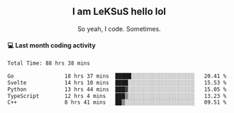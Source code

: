 <h2 align="center">I am LeKSuS hello lol</h2>
<p align="center">So yeah, I code. Sometimes.</p>

#### :computer: Last month coding activity
<!--START_SECTION:waka-->

```txt
Total Time: 88 hrs 38 mins

Go                18 hrs 37 mins  █████░░░░░░░░░░░░░░░░░░░░   20.41 %
Svelte            14 hrs 10 mins  ████░░░░░░░░░░░░░░░░░░░░░   15.53 %
Python            13 hrs 44 mins  ███▓░░░░░░░░░░░░░░░░░░░░░   15.05 %
TypeScript        12 hrs 4 mins   ███▒░░░░░░░░░░░░░░░░░░░░░   13.23 %
C++               8 hrs 41 mins   ██▒░░░░░░░░░░░░░░░░░░░░░░   09.51 %
```

<!--END_SECTION:waka-->
